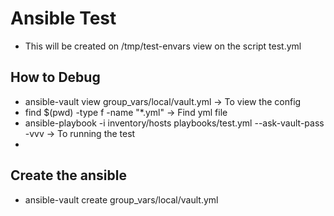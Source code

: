 # Ansible Test

- This will be created on /tmp/test-envars view on the script test.yml


## How to Debug
- ansible-vault view group_vars/local/vault.yml -> To view the config
- find $(pwd) -type f -name "*.yml" -> Find yml file
- ansible-playbook -i inventory/hosts playbooks/test.yml --ask-vault-pass -vvv -> To running the test
- 


## Create the ansible
- ansible-vault create group_vars/local/vault.yml
